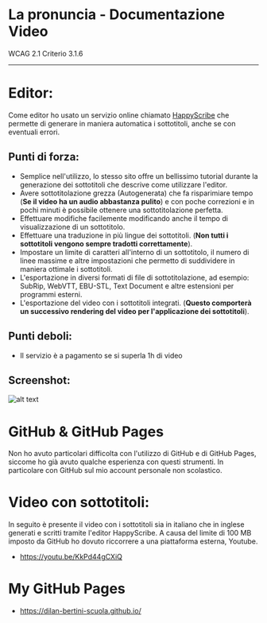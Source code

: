 # La pronuncia - Documentazione Video
WCAG 2.1 Criterio 3.1.6
___
# Editor:
Come editor ho usato un servizio online chiamato [HappyScribe](https://www.happyscribe.com/) che permette di generare in maniera automatica i sottotitoli, anche se con eventuali errori.

Punti di forza:
---
- Semplice nell'utilizzo, lo stesso sito offre un bellissimo tutorial durante la generazione dei sottotitoli che descrive come utilizzare l'editor.
- Avere sottotitolazione grezza (Autogenerata) che fa risparimiare tempo (**Se il video ha un audio abbastanza pulito**) e con poche correzioni e in pochi minuti è possibile ottenere una sottotitolazione perfetta.
- Effettuare modifiche facilemente modificando anche il tempo di visualizzazione di un sottotitolo.
- Effettuare una traduzione in più lingue dei sottotitoli. (**Non tutti i sottotitoli vengono sempre tradotti correttamente**).
- Impostare un limite di caratteri all'interno di un sottotitolo, il numero di linee massime e altre impostazioni che permetto di suddividere in maniera ottimale i sottotitoli.
- L'esportazione in diversi formati di file di sottotitolazione, ad esempio: SubRip, WebVTT, EBU-STL, Text Document e altre estensioni per programmi esterni.
- L'esportazione del video con i sottotitoli integrati. (**Questo comporterà un successivo rendering del video per l'applicazione dei sottotitoli**).

Punti deboli:
---
- Il servizio è a pagamento se si superla 1h di video

Screenshot:
---
![alt text](https://github.com/Dilan-Bertini-Scuola/Dilan-Bertini-Scuola.github.io/img/happyscribe_screenshot.png "HappyScribe Screenshot")

# GitHub & GitHub Pages
Non ho avuto particolari difficolta con l'utilizzo di GitHub e di GitHub Pages, siccome ho già avuto qualche esperienza con questi strumenti. In particolare con GitHub sul mio account personale non scolastico.

# Video con sottotitoli:
In seguito è presente il video con i sottotitoli sia in italiano che in inglese generati e scritti tramite l'editor HappyScribe. A causa del limite di 100 MB imposto da GitHub ho dovuto riccorrere a una piattaforma esterna, Youtube.

- https://youtu.be/KkPd44gCXiQ

# My GitHub Pages
- https://dilan-bertini-scuola.github.io/